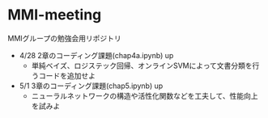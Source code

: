 # MMI-meeting
MMIグループの勉強会用リポジトリ

* 4/28 2章のコーディング課題(chap4a.ipynb) up
  * 単純ベイズ、ロジステック回帰、オンラインSVMによって文書分類を行うコードを追加せよ
* 5/1 3章のコーディング課題(chap5.ipynb) up
  * ニューラルネットワークの構造や活性化関数などを工夫して、性能向上を試みよ